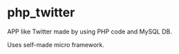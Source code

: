 # php_twitter

APP like Twitter made by using PHP code and MySQL DB.

Uses self-made micro framework.
